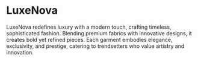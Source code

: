 # LuxeNova
LuxeNova redefines luxury with a modern touch, crafting timeless, sophisticated fashion. Blending premium fabrics with innovative designs, it creates bold yet refined pieces. Each garment embodies elegance, exclusivity, and prestige, catering to trendsetters who value artistry and innovation.
